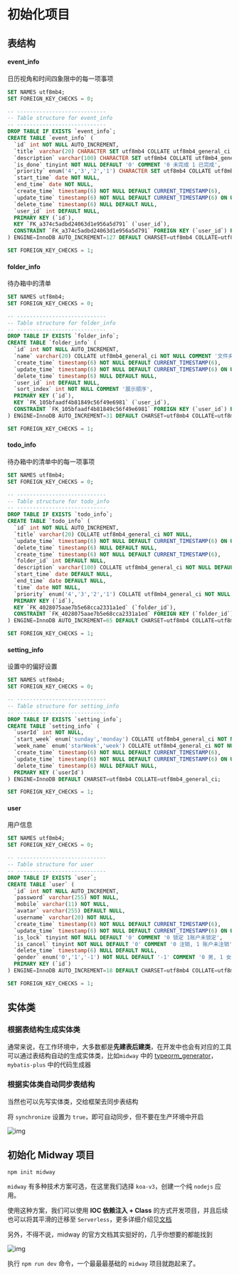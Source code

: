# 初始化项目

## 表结构

#### event_info

日历视角和时间四象限中的每一项事项

```sql
SET NAMES utf8mb4;
SET FOREIGN_KEY_CHECKS = 0;

-- ----------------------------
-- Table structure for event_info
-- ----------------------------
DROP TABLE IF EXISTS `event_info`;
CREATE TABLE `event_info` (
  `id` int NOT NULL AUTO_INCREMENT,
  `title` varchar(20) CHARACTER SET utf8mb4 COLLATE utf8mb4_general_ci NOT NULL,
  `description` varchar(100) CHARACTER SET utf8mb4 COLLATE utf8mb4_general_ci NOT NULL,
  `is_done` tinyint NOT NULL DEFAULT '0' COMMENT '0 未完成 1 已完成',
  `priority` enum('4','3','2','1') CHARACTER SET utf8mb4 COLLATE utf8mb4_general_ci NOT NULL DEFAULT '1' COMMENT '事件优先级',
  `start_time` date NOT NULL,
  `end_time` date NOT NULL,
  `create_time` timestamp(6) NOT NULL DEFAULT CURRENT_TIMESTAMP(6),
  `update_time` timestamp(6) NOT NULL DEFAULT CURRENT_TIMESTAMP(6) ON UPDATE CURRENT_TIMESTAMP(6),
  `delete_time` timestamp(6) NULL DEFAULT NULL,
  `user_id` int DEFAULT NULL,
  PRIMARY KEY (`id`),
  KEY `FK_a374c5adbd24063d1e956a5d791` (`user_id`),
  CONSTRAINT `FK_a374c5adbd24063d1e956a5d791` FOREIGN KEY (`user_id`) REFERENCES `user` (`id`)
) ENGINE=InnoDB AUTO_INCREMENT=127 DEFAULT CHARSET=utf8mb4 COLLATE=utf8mb4_general_ci;

SET FOREIGN_KEY_CHECKS = 1;
```

#### folder_info

待办箱中的清单

```sql
SET NAMES utf8mb4;
SET FOREIGN_KEY_CHECKS = 0;

-- ----------------------------
-- Table structure for folder_info
-- ----------------------------
DROP TABLE IF EXISTS `folder_info`;
CREATE TABLE `folder_info` (
  `id` int NOT NULL AUTO_INCREMENT,
  `name` varchar(20) COLLATE utf8mb4_general_ci NOT NULL COMMENT '文件夹名称',
  `create_time` timestamp(6) NOT NULL DEFAULT CURRENT_TIMESTAMP(6),
  `update_time` timestamp(6) NOT NULL DEFAULT CURRENT_TIMESTAMP(6) ON UPDATE CURRENT_TIMESTAMP(6),
  `delete_time` timestamp(6) NULL DEFAULT NULL,
  `user_id` int DEFAULT NULL,
  `sort_index` int NOT NULL COMMENT '展示顺序',
  PRIMARY KEY (`id`),
  KEY `FK_105bfaadf4b81849c56f49e6981` (`user_id`),
  CONSTRAINT `FK_105bfaadf4b81849c56f49e6981` FOREIGN KEY (`user_id`) REFERENCES `user` (`id`)
) ENGINE=InnoDB AUTO_INCREMENT=31 DEFAULT CHARSET=utf8mb4 COLLATE=utf8mb4_general_ci;

SET FOREIGN_KEY_CHECKS = 1;
```

#### todo_info

待办箱中的清单中的每一项事项

```sql
SET NAMES utf8mb4;
SET FOREIGN_KEY_CHECKS = 0;

-- ----------------------------
-- Table structure for todo_info
-- ----------------------------
DROP TABLE IF EXISTS `todo_info`;
CREATE TABLE `todo_info` (
  `id` int NOT NULL AUTO_INCREMENT,
  `title` varchar(20) COLLATE utf8mb4_general_ci NOT NULL,
  `update_time` timestamp(6) NOT NULL DEFAULT CURRENT_TIMESTAMP(6) ON UPDATE CURRENT_TIMESTAMP(6),
  `delete_time` timestamp(6) NULL DEFAULT NULL,
  `create_time` timestamp(6) NOT NULL DEFAULT CURRENT_TIMESTAMP(6),
  `folder_id` int DEFAULT NULL,
  `description` varchar(100) COLLATE utf8mb4_general_ci NOT NULL DEFAULT '',
  `start_time` date DEFAULT NULL,
  `end_time` date DEFAULT NULL,
  `time` date NOT NULL,
  `priority` enum('4','3','2','1') COLLATE utf8mb4_general_ci NOT NULL DEFAULT '1' COMMENT '事件优先级',
  PRIMARY KEY (`id`),
  KEY `FK_4028075aae7b5e68cca2331a1ed` (`folder_id`),
  CONSTRAINT `FK_4028075aae7b5e68cca2331a1ed` FOREIGN KEY (`folder_id`) REFERENCES `folder_info` (`id`)
) ENGINE=InnoDB AUTO_INCREMENT=65 DEFAULT CHARSET=utf8mb4 COLLATE=utf8mb4_general_ci;

SET FOREIGN_KEY_CHECKS = 1;
```

#### setting_info

设置中的偏好设置

```sql
SET NAMES utf8mb4;
SET FOREIGN_KEY_CHECKS = 0;

-- ----------------------------
-- Table structure for setting_info
-- ----------------------------
DROP TABLE IF EXISTS `setting_info`;
CREATE TABLE `setting_info` (
  `userId` int NOT NULL,
  `start_week` enum('sunday','monday') COLLATE utf8mb4_general_ci NOT NULL DEFAULT 'monday' COMMENT '起始周设置',
  `week_name` enum('starWeek','week') COLLATE utf8mb4_general_ci NOT NULL DEFAULT 'starWeek' COMMENT '周命名为星期还是周',
  `create_time` timestamp(6) NOT NULL DEFAULT CURRENT_TIMESTAMP(6),
  `update_time` timestamp(6) NOT NULL DEFAULT CURRENT_TIMESTAMP(6) ON UPDATE CURRENT_TIMESTAMP(6),
  `delete_time` timestamp(6) NULL DEFAULT NULL,
  PRIMARY KEY (`userId`)
) ENGINE=InnoDB DEFAULT CHARSET=utf8mb4 COLLATE=utf8mb4_general_ci;

SET FOREIGN_KEY_CHECKS = 1;
```

#### user

用户信息

```sql
SET NAMES utf8mb4;
SET FOREIGN_KEY_CHECKS = 0;

-- ----------------------------
-- Table structure for user
-- ----------------------------
DROP TABLE IF EXISTS `user`;
CREATE TABLE `user` (
  `id` int NOT NULL AUTO_INCREMENT,
  `password` varchar(255) NOT NULL,
  `mobile` varchar(11) NOT NULL,
  `avatar` varchar(255) DEFAULT NULL,
  `username` varchar(20) NOT NULL,
  `create_time` timestamp(6) NOT NULL DEFAULT CURRENT_TIMESTAMP(6),
  `update_time` timestamp(6) NOT NULL DEFAULT CURRENT_TIMESTAMP(6) ON UPDATE CURRENT_TIMESTAMP(6),
  `is_lock` tinyint NOT NULL DEFAULT '0' COMMENT '0 锁定 1账户未锁定',
  `is_cancel` tinyint NOT NULL DEFAULT '0' COMMENT '0 注销, 1 账户未注销',
  `delete_time` timestamp(6) NULL DEFAULT NULL,
  `gender` enum('0','1','-1') NOT NULL DEFAULT '-1' COMMENT '0 男, 1 女, -1 保密',
  PRIMARY KEY (`id`)
) ENGINE=InnoDB AUTO_INCREMENT=18 DEFAULT CHARSET=utf8mb4 COLLATE=utf8mb4_0900_ai_ci;

SET FOREIGN_KEY_CHECKS = 1;
```

## 实体类

### 根据表结构生成实体类

通常来说，在工作环境中，大多数都是**先建表后建类**，在开发中也会有对应的工具可以通过表结构自动的生成实体类，比如`midway` 中的 [typeorm_generator](http://www.midwayjs.org/docs/tool/typeorm_generator)，`mybatis-plus` 中的代码生成器

### 根据实体类自动同步表结构

当然也可以先写实体类，交给框架去同步表结构

将 `synchronize` 设置为 `true`，即可自动同步，但不要在生产环境中开启

![img](https://cdn.nlark.com/yuque/0/2022/png/275583/1666356999074-586eb56b-52b8-4e8e-b9cf-6481df1d6e4f.png)

## 初始化 Midway 项目

```
npm init midway
```

`midway` 有多种技术方案可选，在这里我们选择 `koa-v3`，创建一个纯 `nodejs` 应用。

使用这种方案，我们可以使用 **IOC 依赖注入 + Class** 的方式开发项目，并且后续也可以将其平滑的迁移至 `Serverless`，更多详细介绍见[文档](http://www.midwayjs.org/docs/quickstart)

另外，不得不说，midway 的官方文档其实挺好的，几乎你想要的都能找到

![img](https://cdn.nlark.com/yuque/0/2022/png/275583/1667401664785-58ca8834-cd78-404f-8213-06529c08df1a.png)

执行 `npm run dev` 命令，一个最最最基础的 `midway` 项目就跑起来了。

